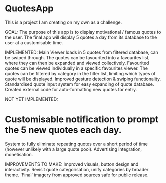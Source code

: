 # QuotesApp
This is a project I am creating on my own as a challenge.

GOAL: The purpose of this app is to display motivational / famous quotes to the user.   The final app will display 5 quotes a day from its database to the user at a customisable time.

IMPLEMENTED:
Main Viewer loads in 5 quotes from filtered database, can be swiped through.
The quotes can be favourited into a favourites list, where they can then be expanded and viewed collectively.
Favourited quotes can be viewed individually in a specific favourites viewer.
The quotes can be filtered by category in the filter list, limiting which types of quote will be displayed.
Improved gesture detection & swiping functionality.
Standardised quote input system for easy expanding of quote database.
Created external code for auto-formatting new quotes for entry.

NOT YET IMPLEMENTED:
# Customisable notification to prompt the 5 new quotes each day.
System to fully eliminate repeating quotes over a short period of time (however unlikely with a large quote pool).
Advertising integration, monetisation.

IMPROVEMENTS TO MAKE:
Improved visuals, button design and interactivity.
Revisit quote categorisation, unify categories by broader theme.
'Final' imagery from approved sources safe for public release.
